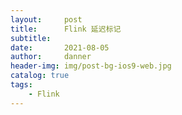 ```yaml
---
layout:     post
title:      Flink 延迟标记
subtitle:   
date:       2021-08-05
author:     danner
header-img: img/post-bg-ios9-web.jpg
catalog: true
tags:
    - Flink
---
```


